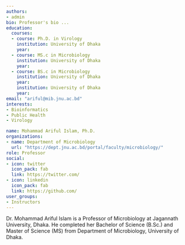 ```yaml
---
authors:
- admin
bio: Professor's bio ... 
education:
  courses:
  - course: Ph.D. in Virology
    institution: University of Dhaka
    year: 
  - course: MS.c in Microbiology
    institution: University of Dhaka
    year: 
  - course: BS.c in Microbiology
    institution: University of Dhaka
    year: 
    institution: University of Dhaka
    year: 
email: "ariful@mib.jnu.ac.bd"
interests:
- Bioinformatics
- Public Health
- Virology

name: Mohammad Ariful Islam, Ph.D.
organizations:
- name: Department of Microbiology
  url: "https://dept.jnu.ac.bd/portal/faculty/microbiology/"
role: Professor
social:
- icon: twitter
  icon_pack: fab
  link: https://twitter.com/
- icon: linkedin
  icon_pack: fab
  link: https://github.com/
user_groups:
- Instructors
---
```


Dr. Mohammad Ariful Islam is a Professor of Microbiology at Jagannath University, Dhaka. He completed her Bachelor of Science (B.Sc.) and Master of Science (MS) from Department of Microbiology, University of Dhaka. 
